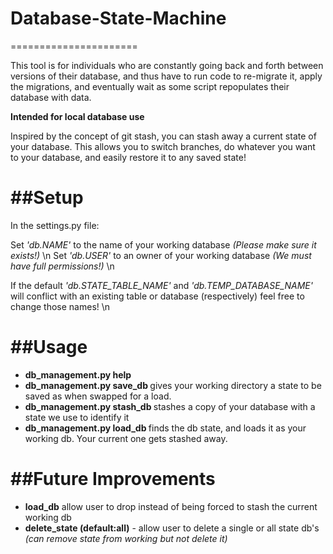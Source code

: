 # Database-State-Machine
======================


This tool is for individuals who are constantly going back and forth between versions
of their database, and thus have to run code to re-migrate it, apply the migrations, and
eventually wait as some script repopulates their database with data.

**Intended for local database use**

Inspired by the concept of git stash, you can stash away a current state of your database.
This allows you to switch branches, do whatever you want to your database, and easily restore it to any saved state!

##Setup
=======

In the settings.py file:

Set *'db.NAME'* to the name of your working database *(Please make sure it exists!)* \n
Set *'db.USER'* to an owner of your working database *(We must have full permissions!)* \n

If the default *'db.STATE_TABLE_NAME'* and *'db.TEMP_DATABASE_NAME'* will conflict with
an existing table or database (respectively) feel free to change those names! \n

##Usage
=======

- **db_management.py help**
- **db_management.py save_db <state name>**  gives your working directory a state to be saved as when swapped for a load.
- **db_management.py stash_db <state name>**  stashes a copy of your database with a state we use to identify it
- **db_management.py load_db <state name>** finds the db state, and loads it as your working db. Your current one gets stashed away.


##Future Improvements
=====================
- **load_db**  allow user to drop instead of being forced to stash the current working db
- **delete_state <state name> (default:all)** - allow user to delete a single or all state db's *(can remove state from working but not delete it)*

